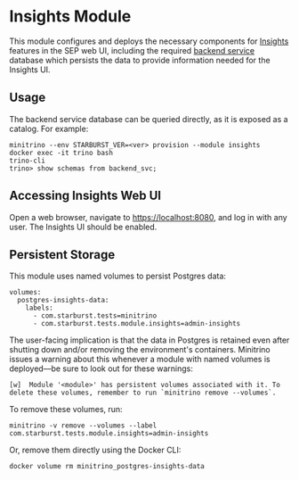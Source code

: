 # Insights Module  

This module configures and deploys the necessary components for
[Insights](https://docs.starburst.io/latest/insights/configuration.html)
features in the SEP web UI, including the required [backend
service](https://docs.starburst.io/latest/admin/backend-service.html) database
which persists the data to provide information needed for the Insights UI.

## Usage

The backend service database can be queried directly, as it is exposed as a
catalog. For example:

    minitrino --env STARBURST_VER=<ver> provision --module insights
    docker exec -it trino bash 
    trino-cli
    trino> show schemas from backend_svc;

## Accessing Insights Web UI

Open a web browser, navigate to
[https://localhost:8080](https://localhost:8080), and log in with any user. The
Insights UI should be enabled.

## Persistent Storage

This module uses named volumes to persist Postgres data:

    volumes:
      postgres-insights-data:
        labels:
          - com.starburst.tests=minitrino
          - com.starburst.tests.module.insights=admin-insights

The user-facing implication is that the data in Postgres is retained even after
shutting down and/or removing the environment's containers. Minitrino issues a
warning about this whenever a module with named volumes is deployed––be sure to
look out for these warnings:

    [w]  Module '<module>' has persistent volumes associated with it. To delete these volumes, remember to run `minitrino remove --volumes`.

To remove these volumes, run:

    minitrino -v remove --volumes --label com.starburst.tests.module.insights=admin-insights

Or, remove them directly using the Docker CLI:

    docker volume rm minitrino_postgres-insights-data

